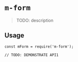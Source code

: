 # `m-form`

> TODO: description

## Usage

```
const mForm = require('m-form');

// TODO: DEMONSTRATE API1
```
